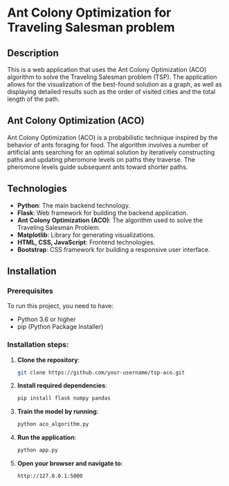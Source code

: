 # Ant Colony Optimization for Traveling Salesman problem

## Description
This is a web application that uses the Ant Colony Optimization (ACO) algorithm to solve the Traveling Salesman problem (TSP). The application allows for the visualization of the best-found solution as a graph, as well as displaying detailed results such as the order of visited cities and the total length of the path.

## Ant Colony Optimization (ACO)

Ant Colony Optimization (ACO) is a probabilistic technique inspired by the behavior of ants foraging for food. The algorithm involves a number of artificial ants searching for an optimal solution by iteratively constructing paths and updating pheromone levels on paths they traverse. The pheromone levels guide subsequent ants toward shorter paths.
  
## Technologies
- **Python**: The main backend technology.
- **Flask**: Web framework for building the backend application.
- **Ant Colony Optimization (ACO)**: The algorithm used to solve the Traveling Salesman Problem.
- **Matplotlib**: Library for generating visualizations.
- **HTML, CSS, JavaScript**: Frontend technologies.
- **Bootstrap**: CSS framework for building a responsive user interface.

## Installation

### Prerequisites
To run this project, you need to have:
- Python 3.6 or higher
- pip (Python Package Installer)

### Installation steps:
1. **Clone the repository**:
   ```bash
   git clone https://github.com/your-username/tsp-aco.git
2. **Install required dependencies**:
   ```bash
   pip install flask numpy pandas
3. **Train the model by running**:
   ```bash
   python aco_algorithm.py
4. **Run the application**:
   ```bash
   python app.py
5. **Open your browser and navigate to**:
   ```bash
   http://127.0.0.1:5000
